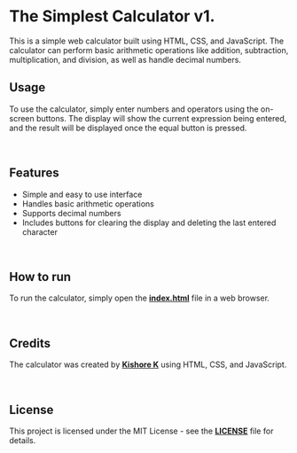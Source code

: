 
<h1>The Simplest Calculator v1.</h1>
This is a simple web calculator built using HTML, CSS, and JavaScript. The calculator can perform basic arithmetic operations like addition, subtraction, multiplication, and division, as well as handle decimal numbers.

<br>
<h2>Usage</h2>

To use the calculator, simply enter numbers and operators using the on-screen buttons. The display will show the current expression being entered, and the result will be displayed once the equal button is pressed.

<br>
<h2>Features</h2>

* Simple and easy to use interface
* Handles basic arithmetic operations
* Supports decimal numbers
* Includes buttons for clearing the display and deleting the last entered character

<br>
<h2>How to run</h2>

To run the calculator, simply open the [**index.html**](/index.html/) file in a web browser.

<br>
<h2>Credits</h2>

The calculator was created by [**Kishore K**](/https://github.com/kishorekmani/) using HTML, CSS, and JavaScript.

<br>
<h2>License</h2>

This project is licensed under the MIT License - see the [**LICENSE**](/License/) file for details.